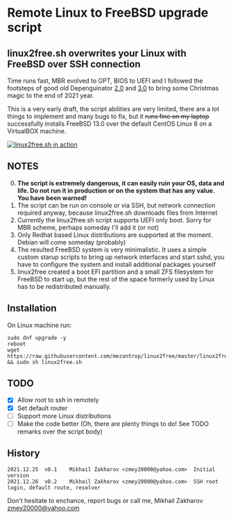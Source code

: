 # Remote Linux to FreeBSD upgrade script
## linux2free.sh overwrites your Linux with FreeBSD over SSH connection

Time runs fast, MBR evolved to GPT, BIOS to UEFI and I followed the footsteps 
of good old Depenguinator 
[2.0](https://www.daemonology.net/blog/2008-01-29-depenguinator-2.0.html) and 
[3.0](https://github.com/allanjude/depenguinator) to bring some Christmas magic
to the end of 2021 year.

This is a very early draft, the script abilities are very limited, there are 
a lot things to implement and many bugs to fix, but it ~~runs fine on my laptop~~ 
successfully installs FreeBSD 13.0 over the default CentOS Linux 8 on 
a VirtualBOX machine.

[![linux2free.sh in action](https://img.youtube.com/vi/q8GlmyK70VE/0.jpg)](https://www.youtube.com/watch?v=q8GlmyK70VE)

## NOTES
0. **The script is extremely dangerous, it can easily ruin your OS, data and life.
Do not run it in production or on the system that has any value. You have been warned!**
1. The script can be run on console or via SSH, but network connection required 
anyway, because linux2free.sh downloads files from Internet
2. Currently the linux2free.sh script supports UEFI only boot. Sorry for MBR scheme,
perhaps someday I'll add it (or not)
3. Only Redhat based Linux distributions are supported at the moment. Debian 
will come someday (probably)
4. The resulted FreeBSD system is very minimalistic. It uses a simple custom 
starup scripts to bring up network interfaces and start sshd, you have to 
configure the system and install additional packages yourself
5. linux2free created a boot EFI partition and a small ZFS filesystem for FreeBSD 
to start up, but the rest of the space formerly used by Linux has to be 
redistributed manually.

## Installation

On Linux machine run:
```
sudo dnf upgrade -y
reboot
wget https://raw.githubusercontent.com/mezantrop/linux2free/master/linux2free.sh && sudo sh linux2free.sh
```

## TODO
 - [x] Allow root to ssh in remotely
 - [x] Set default router
 - [ ] Support more Linux distributions
 - [ ] Make the code better (Oh, there are plenty things to do! See TODO remarks over the script body)

## History
```
2021.12.25  v0.1    Mikhail Zakharov <zmey20000@yahoo.com>  Initial version
2021.12.26  v0.2    Mikhail Zakharov <zmey20000@yahoo.com>  SSH root login, default route, resolver
```

Don't hesitate to enchance, report bugs or call me, 
Mikhail Zakharov <zmey20000@yahoo.com>
